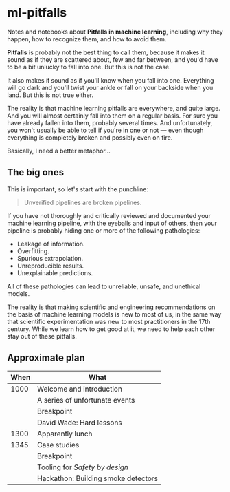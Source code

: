 # ml-pitfalls

Notes and notebooks about **Pitfalls in machine learning**, including why they happen, how to recognize them, and how to avoid them.

**Pitfalls** is probably not the best thing to call them, because it makes it sound as if they are scattered about, few and far between, and you'd have to be a bit unlucky to fall into one. But this is not the case.

It also makes it sound as if you'll know when you fall into one. Everything will go dark and you'll twist your ankle or fall on your backside when you land. But this is not true either.

The reality is that machine learning pitfalls are everywhere, and quite large. And you will almost certainly fall into them on a regular basis. For sure you have already fallen into them, probably several times. And unfortunately, you won't usually  be able to tell if you're in one or not &mdash; even though everything is completely broken and possibly even on fire.

Basically, I need a better metaphor...

## The big ones

This is important, so let's start with the punchline:

> Unverified pipelines are broken pipelines.

If you have not thoroughly and critically reviewed and documented your machine learning pipeline, with the eyeballs and input of others, then your pipeline is probably hiding one or more of the following pathologies:

- Leakage of information.
- Overfitting.
- Spurious extrapolation.
- Unreproducible results.
- Unexplainable predictions.

All of these pathologies can lead to unreliable, unsafe, and unethical models.

The reality is that making scientific and engineering recommendations on the basis of machine learning models is new to most of us, in the same way that scientific experimentation was new to most practitioners in the 17th century. While we learn how to get good at it, we need to help each other stay out of these pitfalls.

## Approximate plan

| When | What                                |
|------|-------------------------------------|
| 1000 | Welcome and introduction            |
|      | A series of unfortunate events      |
|      | Breakpoint                          |
|      | David Wade: Hard lessons            |
| 1300 | Apparently lunch                    |
| 1345 | Case studies                        |
|      | Breakpoint                          |
|      | Tooling for _Safety by design_      |
|      | Hackathon: Building smoke detectors |  
